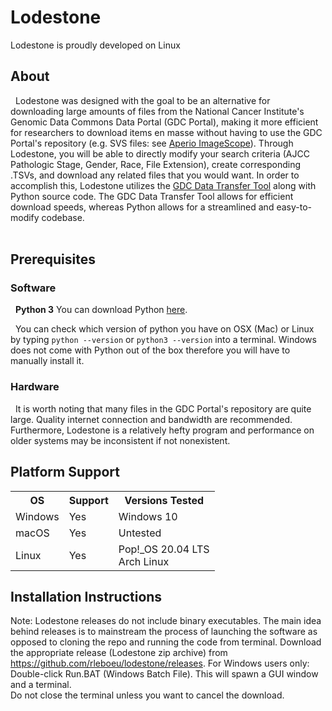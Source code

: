 # Lodestone
Lodestone is proudly developed on Linux
## About
&nbsp;&nbsp;Lodestone was designed with the goal to be an alternative for downloading large amounts of files from the National Cancer Institute's Genomic Data Commons Data Portal (GDC Portal), making it more efficient for researchers to download items en masse without having to use the GDC Portal's repository (e.g. SVS files: see <a href="https://www.leicabiosystems.com/digital-pathology/manage/aperio-imagescope/">Aperio ImageScope</a>). Through Lodestone, you will be able to directly modify your search criteria (AJCC Pathologic Stage, Gender, Race, File Extension), create corresponding .TSVs, and download any related files that you would want. In order to accomplish this, Lodestone utilizes the <a href="https://gdc.cancer.gov/access-data/gdc-data-transfer-tool">GDC Data Transfer Tool</a> along with Python source code. The GDC Data Transfer Tool allows for efficient download speeds, whereas Python allows for a streamlined and easy-to-modify codebase.<br /><br />

## Prerequisites
### Software
&nbsp;&nbsp;<b>Python 3</b> You can download Python <a href="https://www.python.org/downloads/">here</a>.<br />

&nbsp;&nbsp;You can check which version of python you have on OSX (Mac) or Linux by typing `python --version` or `python3 --version` into a terminal.
Windows does not come with Python out of the box therefore you will have to manually install it.<br />

### Hardware
&nbsp;&nbsp;It is worth noting that many files in the GDC Portal's repository are quite large. Quality internet connection and bandwidth are recommended. Furthermore, Lodestone is a relatively hefty program and performance on older systems may be inconsistent if not nonexistent.

## Platform Support
<table border = "0">
          <tr>
            <th>OS</th>
            <th>Support</th>
            <th>Versions Tested</th>
         </tr>
         <tr>
           <td>Windows</td>
           <td>Yes</td>
           <td>Windows 10</td>
         </tr>
          <tr>
           <td>macOS</td>
           <td>Yes</td>
           <td>Untested</td>
         </tr>
        <tr>
           <td>Linux</td>
           <td>Yes</td>
           <td>Pop!_OS 20.04 LTS<br />Arch Linux</td>
         </tr>
</table>

## Installation Instructions
Note: Lodestone releases do not include binary executables. The main idea behind releases is to mainstream the process of launching the software as opposed to cloning the repo and running the code from terminal.
Download the appropriate release (Lodestone zip archive) from https://github.com/rleboeu/lodestone/releases. 
For Windows users only: Double-click Run.BAT (Windows Batch File). This will spawn a GUI window and a terminal. <br/>
Do not close the terminal unless you want to cancel the download.
